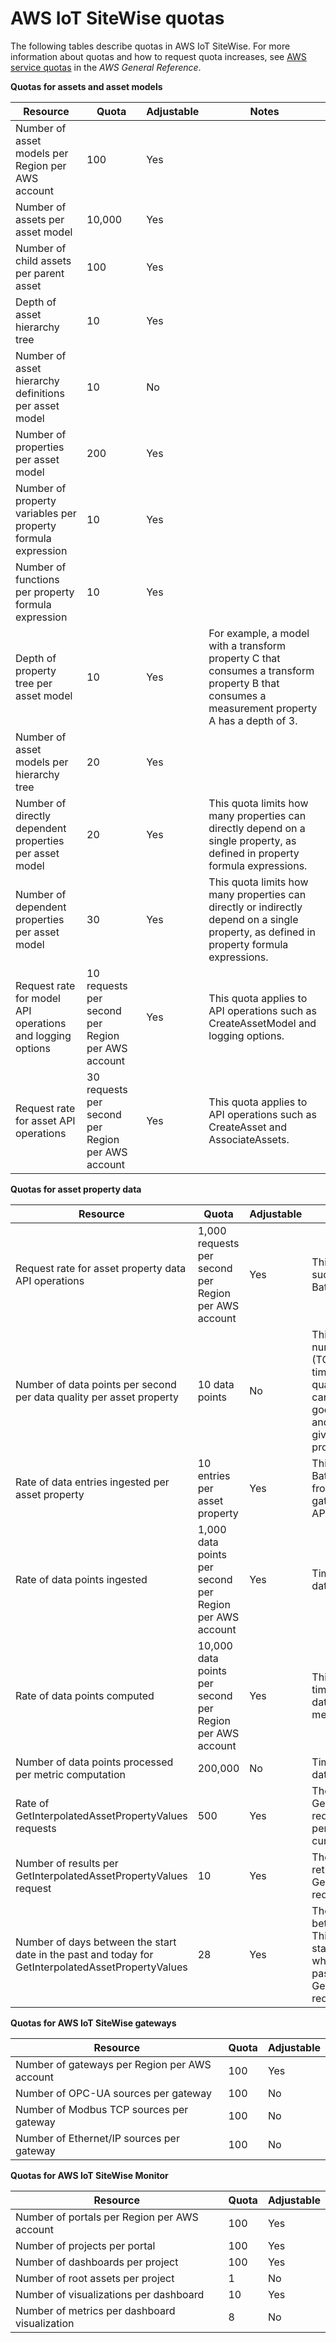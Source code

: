 # AWS IoT SiteWise quotas<a name="quotas"></a>

The following tables describe quotas in AWS IoT SiteWise\. For more information about quotas and how to request quota increases, see [AWS service quotas](https://docs.aws.amazon.com/general/latest/gr/aws_service_limits.html) in the *AWS General Reference*\.


**Quotas for assets and asset models**  

| Resource | Quota | Adjustable | Notes | 
| --- | --- | --- | --- | 
| Number of asset models per Region per AWS account | 100 | Yes |  | 
| Number of assets per asset model | 10,000 | Yes |  | 
| Number of child assets per parent asset | 100 | Yes |  | 
| Depth of asset hierarchy tree | 10 | Yes |  | 
| Number of asset hierarchy definitions per asset model | 10 | No |  | 
| Number of properties per asset model | 200 | Yes |  | 
| Number of property variables per property formula expression | 10 | Yes |  | 
| Number of functions per property formula expression | 10 | Yes |  | 
| Depth of property tree per asset model | 10 | Yes | For example, a model with a transform property C that consumes a transform property B that consumes a measurement property A has a depth of 3\. | 
| Number of asset models per hierarchy tree | 20 | Yes |  | 
| Number of directly dependent properties per asset model | 20 | Yes | This quota limits how many properties can directly depend on a single property, as defined in property formula expressions\. | 
| Number of dependent properties per asset model | 30 | Yes | This quota limits how many properties can directly or indirectly depend on a single property, as defined in property formula expressions\. | 
| Request rate for model API operations and logging options | 10 requests per second per Region per AWS account | Yes | This quota applies to API operations such as CreateAssetModel and logging options\. | 
| Request rate for asset API operations | 30 requests per second per Region per AWS account | Yes | This quota applies to API operations such as CreateAsset and AssociateAssets\. | 


**Quotas for asset property data**  

| Resource | Quota | Adjustable | Notes | 
| --- | --- | --- | --- | 
| Request rate for asset property data API operations | 1,000 requests per second per Region per AWS account | Yes | This quota applies to API operations such as GetAssetPropertyValue and BatchPutAssetPropertyValue\. | 
| Number of data points per second per data quality per asset property | 10 data points | No | This quota applies to the maximum number of timestamp\-quality\-value \(TQV\) data points with the same timestamp in seconds per data quality for each asset property\. You can store up to this number of good\-quality, uncertain\-quality, and bad\-quality data points for any given second for each asset property\. | 
| Rate of data entries ingested per asset property | 10 entries per asset property | Yes | This quota applies to BatchPutAssetPropertyValue entries from all sources, including gateways, AWS IoT Core rules, and API calls\. | 
| Rate of data points ingested | 1,000 data points per second per Region per AWS account | Yes | Timestamp\-quality\-value \(TQV\) data points\. | 
| Rate of data points computed | 10,000 data points per second per Region per AWS account | Yes | This quota applies to the number of timestamp\-quality\-value \(TQV\) data points output by transform and metric computations\. | 
| Number of data points processed per metric computation | 200,000 | No | Timestamp\-quality\-value \(TQV\) data points\. | 
| Rate of GetInterpolatedAssetPropertyValues requests | 500 | Yes | The maximum number of GetInterpolatedAssetPropertyValues requests per second that you can perform in this account in the current Region\. | 
| Number of results per GetInterpolatedAssetPropertyValues request | 10 | Yes | The maximum number of results to return per paginated GetInterpolatedAssetPropertyValues request\. | 
| Number of days between the start date in the past and today for GetInterpolatedAssetPropertyValues | 28 | Yes | The maximum number of days between the start date and today\. This quota applies to the startTimeInSeconds parameter when you specify a start date in the past for GetInterpolatedAssetPropertyValues requests\. | 


**Quotas for AWS IoT SiteWise gateways**  

| Resource | Quota | Adjustable | 
| --- | --- | --- | 
| Number of gateways per Region per AWS account | 100 | Yes | 
| Number of OPC\-UA sources per gateway | 100 | No | 
| Number of Modbus TCP sources per gateway | 100 | No | 
| Number of Ethernet/IP sources per gateway | 100 | No | 


**Quotas for AWS IoT SiteWise Monitor**  

| Resource | Quota | Adjustable | 
| --- | --- | --- | 
| Number of portals per Region per AWS account | 100 | Yes | 
| Number of projects per portal | 100 | Yes | 
| Number of dashboards per project | 100 | Yes | 
| Number of root assets per project | 1 | No | 
| Number of visualizations per dashboard | 10 | Yes | 
| Number of metrics per dashboard visualization | 8 | No | 